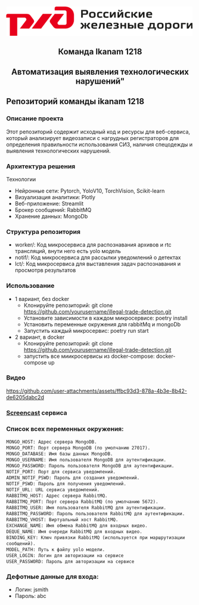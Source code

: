 <p align="center">
     <img src="./RZD Russian Railways Logo Vector.png" alt="Логотип проекта" width="500" style="display: inline-block; vertical-align: middle; margin-right: 10px;"/>  <br/>
     <H2 align="center">Команда Ikanam 1218 </H2> 
    <H2 align="center">Автоматизация выявления технологических нарушений"</H2> 
</p>


## Репозиторий команды ikanam 1218


### Описание проекта
Этот репозиторий содержит исходный код и ресурсы для веб-сервиса, который анализирует видеозаписи с нагрудных регистраторов для определения правильности использования СИЗ, наличия спецодежды и выявления технологических нарушений.

### Архитектура решения
Технологии
- Нейронные сети: Pytorch, YoloV10, TorchVision, Scikit-learn
- Визуализация аналитики: Plotly
- Веб-приложение: Streamlit
- Брокер сообщений: RabbitMQ
- Хранение данных: MongoDb 

### Структура репозитория
- worker/: Код микросервиса для распознавания архивов и rtc трансляций, внути него есть yolo модель
- notif/: Код микросервиса для рассылки уведомлений о детектах
- lct/: Код микросервиса для выставления задач распознавания и просмотрв результатов

### Использование
+ 1 вариант, без docker 
  - Клонируйте репозиторий: git clone https://github.com/yourusername/illegal-trade-detection.git
  - Установите зависимости в каждом микросервисе: poetry install  
  - Установить переменные окружения для rabbitMq и mongoDb
  - Запустить каждый микросервис: poetry run start
+ 2 вариант, в docker
  - Клонируйте репозиторий: git clone https://github.com/yourusername/illegal-trade-detection.git
  - запустить все миикросервисы из docker-compose: docker-compose up

### Видео

https://github.com/user-attachments/assets/ffbc93d3-878a-4b3e-8b42-de6205dabc2d



### [Screencast](https://drive.google.com/file/d/1uU5B6kbLZbGLeWevjPRgDa5c-9WsctLp/view?usp=sharing) сервиса

    
### Список всех переменных окружения:
```
MONGO_HOST: Адрес сервера MongoDB.
MONGO_PORT: Порт сервера MongoDB (по умолчанию 27017).
MONGO_DATABASE: Имя базы данных MongoDB.
MONGO_USERNAME: Имя пользователя MongoDB для аутентификации.
MONGO_PASSWORD: Пароль пользователя MongoDB для аутентификации.
NOTIF_PORT: Порт для сервиса уведомлений.
ADMIN_NOTIF_PSWD: Пароль для создания уведомлений.
NOTIF_PSWD: Пароль для получения уведомлений.
NOTIF_URL: URL сервиса уведомлений.
RABBITMQ_HOST: Адрес сервера RabbitMQ.
RABBITMQ_PORT: Порт сервера RabbitMQ (по умолчанию 5672).
RABBITMQ_USER: Имя пользователя RabbitMQ для аутентификации.
RABBITMQ_PASSWORD: Пароль пользователя RabbitMQ для аутентификации.
RABBITMQ_VHOST: Виртуальный хост RabbitMQ.
EXCHANGE_NAME: Имя обмена RabbitMQ для входных видео.
DEQUE_NAME: Имя очереди RabbitMQ для входных видео.
BINDING_KEY: Ключ привязки RabbitMQ (используется при маршрутизации сообщений).
MODEL_PATH: Путь к файлу yolo модели.
USER_LOGIN: Логин для авторизации на сервисе
USER_PASSWORD: Пароль для авторизации на сервисе
```
### Дефотные данные для входа:
- Логин: jsmith
- Пароль: abc
